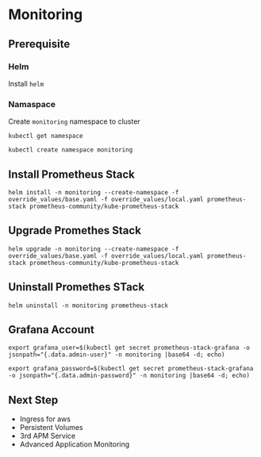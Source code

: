 # Monitoring

## Prerequisite

### Helm

Install `helm`

### Namaspace

Create `monitoring` namespace to cluster

```
kubectl get namespace

kubectl create namespace monitoring
```

## Install Prometheus Stack

```
helm install -n monitoring --create-namespace -f override_values/base.yaml -f override_values/local.yaml prometheus-stack prometheus-community/kube-prometheus-stack
```

## Upgrade Promethes Stack

```
helm upgrade -n monitoring --create-namespace -f override_values/base.yaml -f override_values/local.yaml prometheus-stack prometheus-community/kube-prometheus-stack
```

## Uninstall Promethes STack

```
helm uninstall -n monitoring prometheus-stack
```

## Grafana Account

```
export grafana_user=$(kubectl get secret prometheus-stack-grafana -o jsonpath="{.data.admin-user}" -n monitoring |base64 -d; echo)

export grafana_password=$(kubectl get secret prometheus-stack-grafana -o jsonpath="{.data.admin-password}" -n monitoring |base64 -d; echo)
```

## Next Step

- Ingress for aws
- Persistent Volumes
- 3rd APM Service
- Advanced Application Monitoring
